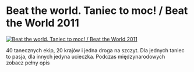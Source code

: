 Beat the world. Taniec to moc! / Beat the World 2011 
=============
[![Beat the world. Taniec to moc! / Beat the World 2011 ](http://vidos.pl/images/player.gif)](http://vidos.pl/beat-the-world-taniec-to-moc-beat-the-world-2011)

 40 tanecznych ekip, 20 krajów i jedna droga na szczyt. Dla jednych taniec to pasja, dla innych jedyna ucieczka. Podczas międzynarodowych zobacz pełny opis
